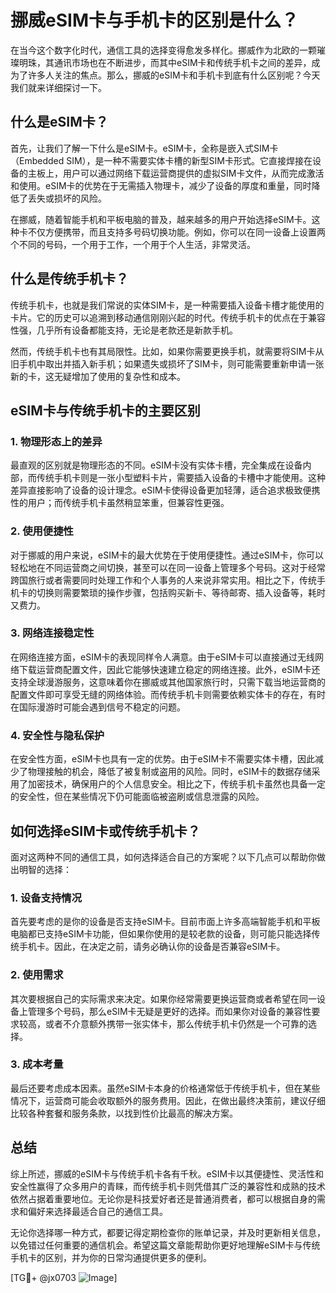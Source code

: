 # 挪威eSIM卡与手机卡的区别是什么？

在当今这个数字化时代，通信工具的选择变得愈发多样化。挪威作为北欧的一颗璀璨明珠，其通讯市场也在不断进步，而其中eSIM卡和传统手机卡之间的差异，成为了许多人关注的焦点。那么，挪威的eSIM卡和手机卡到底有什么区别呢？今天我们就来详细探讨一下。

## 什么是eSIM卡？

首先，让我们了解一下什么是eSIM卡。eSIM卡，全称是嵌入式SIM卡（Embedded SIM），是一种不需要实体卡槽的新型SIM卡形式。它直接焊接在设备的主板上，用户可以通过网络下载运营商提供的虚拟SIM卡文件，从而完成激活和使用。eSIM卡的优势在于无需插入物理卡，减少了设备的厚度和重量，同时降低了丢失或损坏的风险。

在挪威，随着智能手机和平板电脑的普及，越来越多的用户开始选择eSIM卡。这种卡不仅方便携带，而且支持多号码切换功能。例如，你可以在同一设备上设置两个不同的号码，一个用于工作，一个用于个人生活，非常灵活。

## 什么是传统手机卡？

传统手机卡，也就是我们常说的实体SIM卡，是一种需要插入设备卡槽才能使用的卡片。它的历史可以追溯到移动通信刚刚兴起的时代。传统手机卡的优点在于兼容性强，几乎所有设备都能支持，无论是老款还是新款手机。

然而，传统手机卡也有其局限性。比如，如果你需要更换手机，就需要将SIM卡从旧手机中取出并插入新手机；如果遗失或损坏了SIM卡，则可能需要重新申请一张新的卡，这无疑增加了使用的复杂性和成本。

## eSIM卡与传统手机卡的主要区别

### 1. 物理形态上的差异

最直观的区别就是物理形态的不同。eSIM卡没有实体卡槽，完全集成在设备内部，而传统手机卡则是一张小型塑料卡片，需要插入设备的卡槽中才能使用。这种差异直接影响了设备的设计理念。eSIM卡使得设备更加轻薄，适合追求极致便携性的用户；而传统手机卡虽然稍显笨重，但兼容性更强。

### 2. 使用便捷性

对于挪威的用户来说，eSIM卡的最大优势在于使用便捷性。通过eSIM卡，你可以轻松地在不同运营商之间切换，甚至可以在同一设备上管理多个号码。这对于经常跨国旅行或者需要同时处理工作和个人事务的人来说非常实用。相比之下，传统手机卡的切换则需要繁琐的操作步骤，包括购买新卡、等待邮寄、插入设备等，耗时又费力。

### 3. 网络连接稳定性

在网络连接方面，eSIM卡的表现同样令人满意。由于eSIM卡可以直接通过无线网络下载运营商配置文件，因此它能够快速建立稳定的网络连接。此外，eSIM卡还支持全球漫游服务，这意味着你在挪威或其他国家旅行时，只需下载当地运营商的配置文件即可享受无缝的网络体验。而传统手机卡则需要依赖实体卡的存在，有时在国际漫游时可能会遇到信号不稳定的问题。

### 4. 安全性与隐私保护

在安全性方面，eSIM卡也具有一定的优势。由于eSIM卡不需要实体卡槽，因此减少了物理接触的机会，降低了被复制或盗用的风险。同时，eSIM卡的数据存储采用了加密技术，确保用户的个人信息安全。相比之下，传统手机卡虽然也具备一定的安全性，但在某些情况下仍可能面临被盗刷或信息泄露的风险。

## 如何选择eSIM卡或传统手机卡？

面对这两种不同的通信工具，如何选择适合自己的方案呢？以下几点可以帮助你做出明智的选择：

### 1. 设备支持情况

首先要考虑的是你的设备是否支持eSIM卡。目前市面上许多高端智能手机和平板电脑都已支持eSIM卡功能，但如果你使用的是较老款的设备，则可能只能选择传统手机卡。因此，在决定之前，请务必确认你的设备是否兼容eSIM卡。

### 2. 使用需求

其次要根据自己的实际需求来决定。如果你经常需要更换运营商或者希望在同一设备上管理多个号码，那么eSIM卡无疑是更好的选择。而如果你对设备的兼容性要求较高，或者不介意额外携带一张实体卡，那么传统手机卡仍然是一个可靠的选择。

### 3. 成本考量

最后还要考虑成本因素。虽然eSIM卡本身的价格通常低于传统手机卡，但在某些情况下，运营商可能会收取额外的服务费用。因此，在做出最终决策前，建议仔细比较各种套餐和服务条款，以找到性价比最高的解决方案。

## 总结

综上所述，挪威的eSIM卡与传统手机卡各有千秋。eSIM卡以其便捷性、灵活性和安全性赢得了众多用户的青睐，而传统手机卡则凭借其广泛的兼容性和成熟的技术依然占据着重要地位。无论你是科技爱好者还是普通消费者，都可以根据自身的需求和偏好来选择最适合自己的通信工具。

无论你选择哪一种方式，都要记得定期检查你的账单记录，并及时更新相关信息，以免错过任何重要的通信机会。希望这篇文章能帮助你更好地理解eSIM卡与传统手机卡的区别，并为你的日常沟通提供更多的便利。

[TG💪+ @jx0703 ![Image](https://github.com/user-attachments/assets/dbca1d08-cadb-493c-b0ec-ad6f7a83f270)]